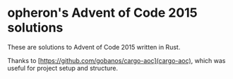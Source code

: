 # opheron's Advent of Code 2015 solutions

These are solutions to Advent of Code 2015 written in Rust.

Thanks to [https://github.com/gobanos/cargo-aoc](cargo-aoc), which was useful for project setup and structure.
